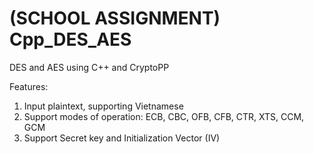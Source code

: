 # (SCHOOL ASSIGNMENT) Cpp_DES_AES
DES and AES using C++ and CryptoPP

Features:
1. Input plaintext, supporting Vietnamese
2. Support modes of operation:  ECB, CBC, OFB, CFB, CTR, XTS, CCM, GCM
3. Support Secret key and Initialization Vector (IV)
